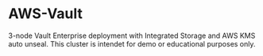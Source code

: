 # AWS-Vault

3-node Vault Enterprise deployment with Integrated Storage and AWS KMS auto unseal.
This cluster is intendet for demo or educational purposes only.
